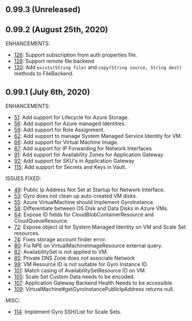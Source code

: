 ## 0.99.3 (Unreleased)

## 0.99.2 (August 25th, 2020)

ENHANCEMENTS:

* [126](https://github.com/perfectsense/gyro-azure-provider/issues/126): Support subscription from auth properties file.
* [128](https://github.com/perfectsense/gyro-azure-provider/issues/128): Support remote file backend
* [130](https://github.com/perfectsense/gyro-azure-provider/issues/130): Add `exists(String file)` and `copy(String source, String dest)` methods to FileBackend.

## 0.99.1 (July 6th, 2020)

ENHANCEMENTS:

* [51](https://github.com/perfectsense/gyro-azure-provider/issues/51): Add support for Lifecycle for Azure Storage.
* [56](https://github.com/perfectsense/gyro-azure-provider/issues/56): Add support for Azure managed Identities.
* [59](https://github.com/perfectsense/gyro-azure-provider/issues/59): Add support for Role Assignment.
* [62](https://github.com/perfectsense/gyro-azure-provider/issues/62): Add support to manage System Managed Service Identity for VM.
* [66](https://github.com/perfectsense/gyro-azure-provider/issues/66): Add support for Virtual Machine Image.
* [87](https://github.com/perfectsense/gyro-azure-provider/issues/87): Add support for IP Forwarding for Network Interfaces
* [91](https://github.com/perfectsense/gyro-azure-provider/issues/91): Add support for Availability Zones for Application Gateway
* [92](https://github.com/perfectsense/gyro-azure-provider/issues/92): Add support for SKU's in Application Gateway
* [115](https://github.com/perfectsense/gyro-azure-provider/issues/115): Add support for Secrets and Keys in Vault.

ISSUES FIXED:

* [49](https://github.com/perfectsense/gyro-azure-provider/issues/49): Public Ip Address Not Set at Startup for Network Interface.
* [53](https://github.com/perfectsense/gyro-azure-provider/issues/53): Gyro does not clean up auto-created VM disks.
* [55](https://github.com/perfectsense/gyro-azure-provider/issues/55): Azure VirtualMachine should Implement GyroInstance.
* [58](https://github.com/perfectsense/gyro-azure-provider/issues/58): Differentiate between OS Disk and Data Disks in Azure VMs.
* [64](https://github.com/perfectsense/gyro-azure-provider/issues/64): Expose ID fields for CloudBlobContainerResource and CloudQueueResource.
* [72](https://github.com/perfectsense/gyro-azure-provider/issues/72): Expose object id for System Managed Identity on VM and Scale Set resources.
* [74](https://github.com/perfectsense/gyro-azure-provider/issues/70): Fixes storage account finder error.
* [80](https://github.com/perfectsense/gyro-azure-provider/issues/80): Fix NPE on VirtualMachineImageResource external query.
* [82](https://github.com/perfectsense/gyro-azure-provider/issues/82): AvailabilitySet is not applied to VM.
* [85](https://github.com/perfectsense/gyro-azure-provider/issues/85): Private DNS Zone does not associate Network
* [99](https://github.com/perfectsense/gyro-azure-provider/issues/99): VM Resource ID is not suitable for Gyro Instance ID.
* [101](https://github.com/perfectsense/gyro-azure-provider/issues/101): Match casing of AvailabilitySetResource ID on VM.
* [105](https://github.com/perfectsense/gyro-azure-provider/issues/105): Scale Set Custom Data needs to be encoded.
* [107](https://github.com/perfectsense/gyro-azure-provider/issues/107): Application Gateway Backend Health Needs to be accessible.
* [109](https://github.com/perfectsense/gyro-azure-provider/issues/110): VirtualMachine#getGyroInstancePublicIpAddress returns null.

MISC:

* [114](https://github.com/perfectsense/gyro-azure-provider/issues/114): Implement Gyro SSH/List for Scale Sets.
